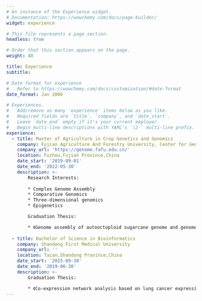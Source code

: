 ```yaml
---
# An instance of the Experience widget.
# Documentation: https://wowchemy.com/docs/page-builder/
widget: experience

# This file represents a page section.
headless: true

# Order that this section appears on the page.
weight: 40

title: Experience
subtitle:

# Date format for experience
#   Refer to https://wowchemy.com/docs/customization/#date-format
date_format: Jan 2006

# Experiences.
#   Add/remove as many `experience` items below as you like.
#   Required fields are `title`, `company`, and `date_start`.
#   Leave `date_end` empty if it's your current employer.
#   Begin multi-line descriptions with YAML's `|2-` multi-line prefix.
experience:
  - title: Master of Agriculture in Crop Genetics and Genomics
    company: Fujian Agriculture And Forestry University, Center for Genomics and Biotechnology
    company_url: 'https://genome.fafu.edu.cn/'
    location: Fuzhou,Fujian Province,China
    date_start: '2019-09-01'
    date_end: '2022-05-30'
    description: >-
        Research Interests:
        
        * Complex Genome Assembly
        * Comparative Genomics
        * Three-dimensional genomics
        * Epigenetics

        Graduation Thesis:

        * 《Genome assembly of autooctoploid sugarcane genome and genome-wide comparative analysis of regulatory elements》
        
  - title: Bachelor of Science in Bioinformatics
    company: Shandong First Medical University
    company_url: ''
    location: Taian,Shandong Province,China
    date_start: '2015-09-30'
    date_end: '2019-06-30'
    description: >-
        Graduation Thesis:

        * 《Co-expression network analysis based on lung cancer expression data》
---
```

